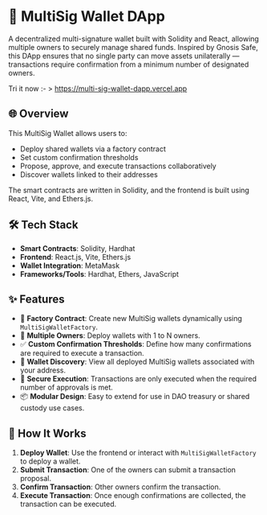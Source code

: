 # 🧾 MultiSig Wallet DApp

A decentralized multi-signature wallet built with Solidity and React, allowing multiple owners to securely manage shared funds. Inspired by Gnosis Safe, this DApp ensures that no single party can move assets unilaterally — transactions require confirmation from a minimum number of designated owners.

Tri it now :- > https://multi-sig-wallet-dapp.vercel.app


## 🌐 Overview

This MultiSig Wallet allows users to:
- Deploy shared wallets via a factory contract
- Set custom confirmation thresholds
- Propose, approve, and execute transactions collaboratively
- Discover wallets linked to their addresses

The smart contracts are written in Solidity, and the frontend is built using React, Vite, and Ethers.js.

## 🛠️ Tech Stack

- **Smart Contracts**: Solidity, Hardhat
- **Frontend**: React.js, Vite, Ethers.js
- **Wallet Integration**: MetaMask
- **Frameworks/Tools**: Hardhat, Ethers, JavaScript

## ✨ Features

- 🔨 **Factory Contract**: Create new MultiSig wallets dynamically using `MultiSigWalletFactory`.
- 👥 **Multiple Owners**: Deploy wallets with 1 to N owners.
- ✅ **Custom Confirmation Thresholds**: Define how many confirmations are required to execute a transaction.
- 🔎 **Wallet Discovery**: View all deployed MultiSig wallets associated with your address.
- 🔐 **Secure Execution**: Transactions are only executed when the required number of approvals is met.
- 📦 **Modular Design**: Easy to extend for use in DAO treasury or shared custody use cases.

## 🧪 How It Works

1. **Deploy Wallet**: Use the frontend or interact with `MultiSigWalletFactory` to deploy a wallet.
2. **Submit Transaction**: One of the owners can submit a transaction proposal.
3. **Confirm Transaction**: Other owners confirm the transaction.
4. **Execute Transaction**: Once enough confirmations are collected, the transaction can be executed.
